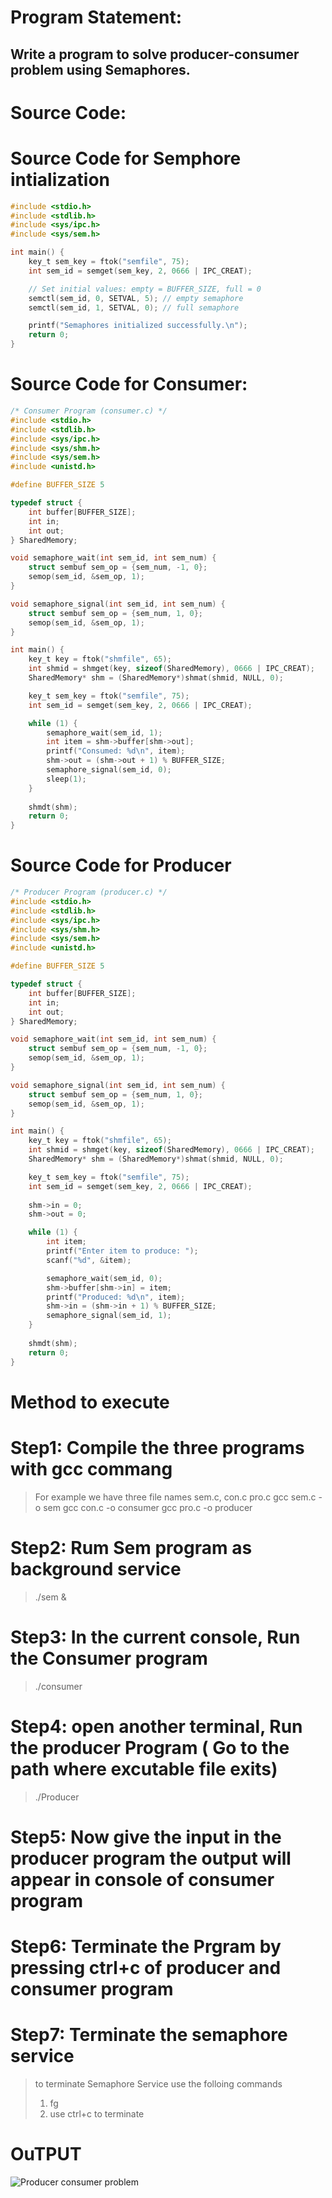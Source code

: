 # Program Statement:
## Write a program to solve producer-consumer problem using Semaphores.
# Source Code:
# Source Code for Semphore intialization
```c
#include <stdio.h>
#include <stdlib.h>
#include <sys/ipc.h>
#include <sys/sem.h>

int main() {
    key_t sem_key = ftok("semfile", 75);
    int sem_id = semget(sem_key, 2, 0666 | IPC_CREAT);

    // Set initial values: empty = BUFFER_SIZE, full = 0
    semctl(sem_id, 0, SETVAL, 5); // empty semaphore
    semctl(sem_id, 1, SETVAL, 0); // full semaphore

    printf("Semaphores initialized successfully.\n");
    return 0;
}
```
# Source Code for Consumer:
```c
/* Consumer Program (consumer.c) */
#include <stdio.h>
#include <stdlib.h>
#include <sys/ipc.h>
#include <sys/shm.h>
#include <sys/sem.h>
#include <unistd.h>

#define BUFFER_SIZE 5

typedef struct {
    int buffer[BUFFER_SIZE];
    int in;
    int out;
} SharedMemory;

void semaphore_wait(int sem_id, int sem_num) {
    struct sembuf sem_op = {sem_num, -1, 0};
    semop(sem_id, &sem_op, 1);
}

void semaphore_signal(int sem_id, int sem_num) {
    struct sembuf sem_op = {sem_num, 1, 0};
    semop(sem_id, &sem_op, 1);
}

int main() {
    key_t key = ftok("shmfile", 65);
    int shmid = shmget(key, sizeof(SharedMemory), 0666 | IPC_CREAT);
    SharedMemory* shm = (SharedMemory*)shmat(shmid, NULL, 0);

    key_t sem_key = ftok("semfile", 75);
    int sem_id = semget(sem_key, 2, 0666 | IPC_CREAT);

    while (1) {
        semaphore_wait(sem_id, 1);
        int item = shm->buffer[shm->out];
        printf("Consumed: %d\n", item);
        shm->out = (shm->out + 1) % BUFFER_SIZE;
        semaphore_signal(sem_id, 0);
        sleep(1);
    }
    
    shmdt(shm);
    return 0;
}
```
# Source Code for Producer
```c
/* Producer Program (producer.c) */
#include <stdio.h>
#include <stdlib.h>
#include <sys/ipc.h>
#include <sys/shm.h>
#include <sys/sem.h>
#include <unistd.h>

#define BUFFER_SIZE 5

typedef struct {
    int buffer[BUFFER_SIZE];
    int in;
    int out;
} SharedMemory;

void semaphore_wait(int sem_id, int sem_num) {
    struct sembuf sem_op = {sem_num, -1, 0};
    semop(sem_id, &sem_op, 1);
}

void semaphore_signal(int sem_id, int sem_num) {
    struct sembuf sem_op = {sem_num, 1, 0};
    semop(sem_id, &sem_op, 1);
}

int main() {
    key_t key = ftok("shmfile", 65);
    int shmid = shmget(key, sizeof(SharedMemory), 0666 | IPC_CREAT);
    SharedMemory* shm = (SharedMemory*)shmat(shmid, NULL, 0);

    key_t sem_key = ftok("semfile", 75);
    int sem_id = semget(sem_key, 2, 0666 | IPC_CREAT);
    
    shm->in = 0;
    shm->out = 0;

    while (1) {
        int item;
        printf("Enter item to produce: ");
        scanf("%d", &item);

        semaphore_wait(sem_id, 0);
        shm->buffer[shm->in] = item;
        printf("Produced: %d\n", item);
        shm->in = (shm->in + 1) % BUFFER_SIZE;
        semaphore_signal(sem_id, 1);
    }
    
    shmdt(shm);
    return 0;
}

```
# Method to execute
# Step1: Compile the three programs with gcc commang
>  For example we have three file names sem.c, con.c pro.c
>  gcc sem.c -o sem
>  gcc con.c -o consumer
>  gcc pro.c -o producer
# Step2: Rum Sem program as background service
> ./sem &
# Step3: In the current console, Run the Consumer program
> ./consumer
# Step4: open another terminal, Run the producer Program ( Go to the path where excutable file exits)
> ./Producer
# Step5: Now give the input in the producer program the output will appear in console of consumer program
# Step6: Terminate the Prgram by pressing ctrl+c of producer and consumer program
# Step7: Terminate the semaphore service
> to terminate Semaphore Service use the folloing commands
>  1. fg
>  2. use ctrl+c to terminate

# OuTPUT
![ Producer consumer problem ](producer.png)


